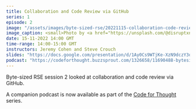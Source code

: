 ```yaml
---
title: Collaboration and Code Review via GitHub
series: 1
episode: 2
image: "/assets/images/byte-sized-rse/20221115-collaboration-code-review.jpg"
image_caption: <small>Photo by <a href="https://unsplash.com/@disruptxn">Desola Lanre-Ologun</a> on <a href="https://unsplash.com">Unsplash</a></small>
date: 15-11-2022 14:00 GMT
time-range: 14:00-15:00 GMT
instructors: Jeremy Cohen and Steve Crouch
slides: "https://docs.google.com/presentation/d/1Ay0Cs9WTjKe-XzN9dczY3q_vf-b6XUGhnLANiXZ9FxU/edit?usp=sharing"
podcast: "https://codeforthought.buzzsprout.com/1326658/11690488-bytesized-code-reviews-with-github"
---
```


Byte-sized RSE session 2 looked at collaboration and code review via GitHub.

A companion podcast is now available as part of the 
[Code for Thought](https://codeforthought.buzzsprout.com/) series.
